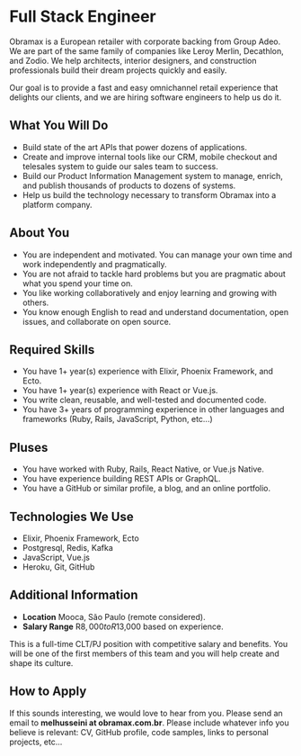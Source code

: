 # Full Stack Engineer

Obramax is a European retailer with corporate backing from Group Adeo. We are part of the same family of companies like Leroy Merlin, Decathlon, and Zodio. We help architects, interior designers, and construction professionals build their dream projects quickly and easily.

Our goal is to provide a fast and easy omnichannel retail experience that delights our clients, and we are hiring software engineers to help us do it.

## What You Will Do

- Build state of the art APIs that power dozens of applications.
- Create and improve internal tools like our CRM, mobile checkout and telesales system to guide our sales team to success.
- Build our Product Information Management system to manage, enrich, and publish thousands of products to dozens of systems.
- Help us build the technology necessary to transform Obramax into a platform company.

## About You

- You are independent and motivated. You can manage your own time and work independently and pragmatically.
- You are not afraid to tackle hard problems but you are pragmatic about what you spend your time on.
- You like working collaboratively and enjoy learning and growing with others.
- You know enough English to read and understand documentation, open issues, and collaborate on open source.

## Required Skills

- You have 1+ year(s) experience with Elixir, Phoenix Framework, and Ecto.
- You have 1+ year(s) experience with React or Vue.js.
- You write clean, reusable, and well-tested and documented code.
- You have 3+ years of programming experience in other languages and frameworks (Ruby, Rails, JavaScript, Python, etc...)

## Pluses

- You have worked with Ruby, Rails, React Native, or Vue.js Native.
- You have experience building REST APIs or GraphQL.
- You have a GitHub or similar profile, a blog, and an online portfolio.

## Technologies We Use

- Elixir, Phoenix Framework, Ecto
- Postgresql, Redis, Kafka
- JavaScript, Vue.js
- Heroku, Git, GitHub

## Additional Information

- **Location** Mooca, São Paulo (remote considered).
- **Salary Range** R$8,000 to R$13,000 based on experience.

This is a full-time CLT/PJ position with competitive salary and benefits. You will be one of the first members of this team and you will help create and shape its culture.

## How to Apply

If this sounds interesting, we would love to hear from you. Please send an email to **melhusseini at obramax.com.br**. Please include whatever info you believe is relevant: CV, GitHub profile, code samples, links to personal projects, etc...
